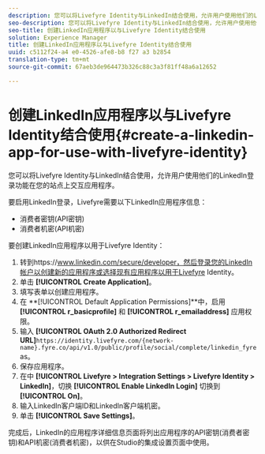 ```yaml
---
description: 您可以将Livefyre Identity与LinkedIn结合使用，允许用户使用他们的LinkedIn登录功能在您的站点上交互应用程序。
seo-description: 您可以将Livefyre Identity与LinkedIn结合使用，允许用户使用他们的LinkedIn登录功能在您的站点上交互应用程序。
seo-title: 创建LinkedIn应用程序以与Livefyre Identity结合使用
solution: Experience Manager
title: 创建LinkedIn应用程序以与Livefyre Identity结合使用
uuid: c5112f24-a4 e0-4526-afe8-b8 f27 a3 b2854
translation-type: tm+mt
source-git-commit: 67aeb3de964473b326c88c3a3f81ff48a6a12652

---
```



# 创建LinkedIn应用程序以与Livefyre Identity结合使用{#create-a-linkedin-app-for-use-with-livefyre-identity}

您可以将Livefyre Identity与LinkedIn结合使用，允许用户使用他们的LinkedIn登录功能在您的站点上交互应用程序。

要启用LinkedIn登录，Livefyre需要以下LinkedIn应用程序信息：

* 消费者密钥(API密钥)
* 消费者机密(API机密)

要创建LinkedIn应用程序以用于Livefyre Identity：

1. 转到https://www.linkedin.com/secure/developer，然后登录您的LinkedIn帐户以创建新的应用程序或选择现有应用程序以用于Livefyre Identity。
1. 单击 **[!UICONTROL Create Application]**。
1. 填写表单以创建应用程序。
1. 在 **[!UICONTROL Default Application Permissions]**中，启用 **[!UICONTROL r_basicprofile]** 和 **[!UICONTROL r_emailaddress]** 应用权限。
1. 输入 **[!UICONTROL OAuth 2.0 Authorized Redirect URL]**`https://identity.livefyre.com/{network-name}.fyre.co/api/v1.0/public/profile/social/complete/linkedin_fyre`as。
1. 保存应用程序。
1. 在中 **[!UICONTROL Livefyre > Integration Settings > Livefyre Identity > LinkedIn]**，切换 **[!UICONTROL Enable LinkedIn Login]** 切换到 **[!UICONTROL On]**。
1. 输入LinkedIn客户端ID和LinkedIn客户端机密。
1. 单击 **[!UICONTROL Save Settings]**。

完成后，LinkedIn的应用程序详细信息页面将列出应用程序的API密钥(消费者密钥)和API机密(消费者机密)，以供在Studio的集成设置页面中使用。
